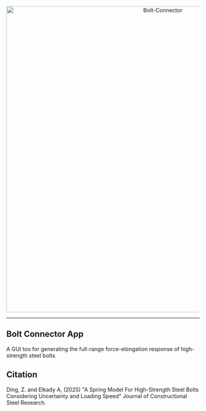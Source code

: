 <p align="center">
  <img width="800" src="screenshot.png" alt="Bolt-Connector">
</p>

--------------

## Bolt Connector App
A GUI too for generating the full-range force-elongation response of high-strength steel bolts.

## Citation
Ding, Z. and Elkady A, (2025) "A Spring Model For High-Strength Steel Bolts Considering Uncertainty and Loading Speed" Journal of Constructional Steel Research.
